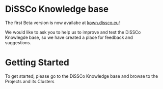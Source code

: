 # DiSSCo Knowledge base
The first Beta version is now availabe at [kown.dissco.eu](https://know.dissco.eu/)!  

We would like to ask you to help us to improve and test the DiSSCo Knowlegde base, so we have created a place for feedback and suggestions.
# Getting Started
To get started, please go to the DiSSCo Knowledge base and browse to the Projects and its Clusters
